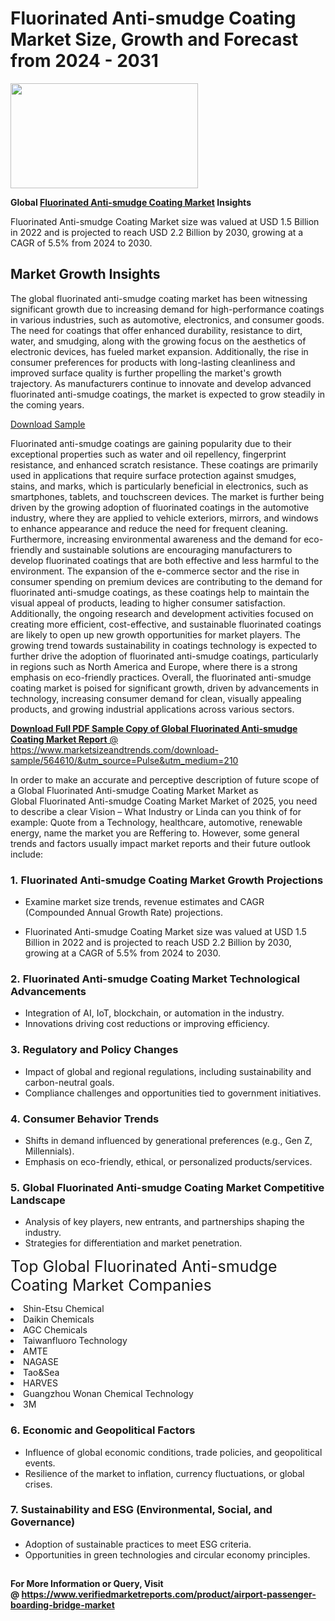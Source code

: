 <H1>Fluorinated Anti-smudge Coating Market Size, Growth and Forecast from 2024 - 2031</H1><img class="aligncenter size-medium wp-image-584254" src="https://thirdeyenews.in/wp-content/uploads/2024/09/Global-Market-Research-300x168.jpeg" alt="" width="300" height="168" /><p><strong>Global&nbsp;<a href="https://www.marketsizeandtrends.com/download-sample/564610/&amp;utm_source=Pulse&amp;utm_medium=210">Fluorinated Anti-smudge Coating Market</a> Insights</strong></p><p>Fluorinated Anti-smudge Coating Market size was valued at USD 1.5 Billion in 2022 and is projected to reach USD 2.2 Billion by 2030, growing at a CAGR of 5.5% from 2024 to 2030.</p><p><h2>Market Growth Insights</h2> <p>The global fluorinated anti-smudge coating market has been witnessing significant growth due to increasing demand for high-performance coatings in various industries, such as automotive, electronics, and consumer goods. The need for coatings that offer enhanced durability, resistance to dirt, water, and smudging, along with the growing focus on the aesthetics of electronic devices, has fueled market expansion. Additionally, the rise in consumer preferences for products with long-lasting cleanliness and improved surface quality is further propelling the market's growth trajectory. As manufacturers continue to innovate and develop advanced fluorinated anti-smudge coatings, the market is expected to grow steadily in the coming years.</p> <p><a href="#">Download Sample</a></p> <p>Fluorinated anti-smudge coatings are gaining popularity due to their exceptional properties such as water and oil repellency, fingerprint resistance, and enhanced scratch resistance. These coatings are primarily used in applications that require surface protection against smudges, stains, and marks, which is particularly beneficial in electronics, such as smartphones, tablets, and touchscreen devices. The market is further being driven by the growing adoption of fluorinated coatings in the automotive industry, where they are applied to vehicle exteriors, mirrors, and windows to enhance appearance and reduce the need for frequent cleaning. Furthermore, increasing environmental awareness and the demand for eco-friendly and sustainable solutions are encouraging manufacturers to develop fluorinated coatings that are both effective and less harmful to the environment. The expansion of the e-commerce sector and the rise in consumer spending on premium devices are contributing to the demand for fluorinated anti-smudge coatings, as these coatings help to maintain the visual appeal of products, leading to higher consumer satisfaction. Additionally, the ongoing research and development activities focused on creating more efficient, cost-effective, and sustainable fluorinated coatings are likely to open up new growth opportunities for market players. The growing trend towards sustainability in coatings technology is expected to further drive the adoption of fluorinated anti-smudge coatings, particularly in regions such as North America and Europe, where there is a strong emphasis on eco-friendly practices. Overall, the fluorinated anti-smudge coating market is poised for significant growth, driven by advancements in technology, increasing consumer demand for clean, visually appealing products, and growing industrial applications across various sectors. <p><a href="#"></p><p><span class=""><strong>Download Full PDF Sample Copy of Global Fluorinated Anti-smudge Coating Market Report</strong> @ <a href="https://www.marketsizeandtrends.com/download-sample/564610/&amp;utm_source=Pulse&amp;utm_medium=210" target="_blank">https://www.marketsizeandtrends.com/download-sample/564610/&amp;utm_source=Pulse&amp;utm_medium=210</a></span></p><p>In order to make an accurate and perceptive description of future scope of a Global&nbsp;Fluorinated Anti-smudge Coating Market Market as Global&nbsp;Fluorinated Anti-smudge Coating Market Market of 2025, you need to describe a clear Vision &ndash; What Industry or Linda can you think of for example: Quote from a Technology, healthcare, automotive, renewable energy, name the market you are Reffering to. However, some general trends and factors usually impact market reports and their future outlook include:</p><h3>1.&nbsp;<strong>Fluorinated Anti-smudge Coating Market Growth Projections</strong></h3><ul><li>Examine market size trends, revenue estimates and CAGR (Compounded Annual Growth Rate) projections.</li><li><p>Fluorinated Anti-smudge Coating Market size was valued at USD 1.5 Billion in 2022 and is projected to reach USD 2.2 Billion by 2030, growing at a CAGR of 5.5% from 2024 to 2030.</p></li></ul><h3>2.&nbsp;<strong>Fluorinated Anti-smudge Coating Market Technological Advancements</strong></h3><ul><li>Integration of AI, IoT, blockchain, or automation in the industry.</li><li>Innovations driving cost reductions or improving efficiency.</li></ul><h3>3.&nbsp;<strong>Regulatory and Policy Changes</strong></h3><ul><li>Impact of global and regional regulations, including sustainability and carbon-neutral goals.</li><li>Compliance challenges and opportunities tied to government initiatives.</li></ul><h3>4.&nbsp;<strong>Consumer Behavior Trends</strong></h3><ul><li>Shifts in demand influenced by generational preferences (e.g., Gen Z, Millennials).</li><li>Emphasis on eco-friendly, ethical, or personalized products/services.</li></ul><h3>5.&nbsp;<strong>Global Fluorinated Anti-smudge Coating Market Competitive Landscape</strong></h3><ul><li>Analysis of key players, new entrants, and partnerships shaping the industry.</li><li>Strategies for differentiation and market penetration.</li></ul><p data-pm-slice="1 1 []"><span style="color: inherit; font-family: inherit; font-size: 25px;">Top Global Fluorinated Anti-smudge Coating Market Companies</span></p><div class="" data-test-id=""><p><li>Shin-Etsu Chemical</li><li> Daikin Chemicals</li><li> AGC Chemicals</li><li> Taiwanfluoro Technology</li><li> AMTE</li><li> NAGASE</li><li> Tao&Sea</li><li> HARVES</li><li> Guangzhou Wonan Chemical Technology</li><li> 3M</li></p></div><h3>6.&nbsp;<strong>Economic and Geopolitical Factors</strong></h3><ul><li>Influence of global economic conditions, trade policies, and geopolitical events.</li><li>Resilience of the market to inflation, currency fluctuations, or global crises.</li></ul><h3>7.&nbsp;<strong>Sustainability and ESG (Environmental, Social, and Governance)</strong></h3><ul><li>Adoption of sustainable practices to meet ESG criteria.</li><li>Opportunities in green technologies and circular economy principles.</li></ul><h2><strong style="font-size: 14px;">For More Information or Query, Visit @&nbsp;</strong><a style="background-color: #ffffff; font-size: 14px;" href="https://www.marketsizeandtrends.com/report/fluorinated-anti-smudge-coating-market/" target="_blank">https://www.verifiedmarketreports.com/product/airport-passenger-boarding-bridge-market</a></h2>
